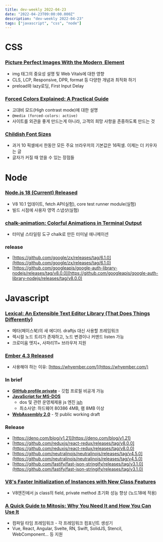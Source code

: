 ```yaml
---
title: dev-weekly 2022-04-23
date: "2022-04-23T09:00:00.000Z"
description: "dev-weekly 2022-04-23"
tags: ["javascript", "css", "node"]
---
```


# CSS

### **[Picture Perfect Images With the Modern  Element](https://stackoverflow.blog/2022/03/28/picture-perfect-images-with-the-modern-element)**

- img 태그의 중요성 설명 및 Web Vitals에 대한 영향
- CLS, LCP, Responsive, DPR, format 등 다양한 개념과 최적화 하기
- preload와 lazy로딩, First Input Delay

### **[Forced Colors Explained: A Practical Guide](https://polypane.app/blog/forced-colors-explained-a-practical-guide)**

- 고대비 모드(High contrast mode)에 대한 설명
- `@media (forced-colors: active)`
- 사이트를 외관을 좋게 만드는게 아니라, 고객의 희망 사항을 존중하도록 만드는 것

### **[Childish Font Sizes](https://cloudfour.com/thinks/childish-font-sizes)**

- 과거 10 픽셀에서 한동안 모든 주요 브라우저의 기본값은 16픽셀. 이제는 더 키우자는 글
- 글자가 커질 때 얻을 수 있는 장점들

# Node

### **[Node.js 18 (Current) Released](https://nodejs.org/en/blog/announcements/v18-release-announce)**

- V8 10.1 업데이트, fetch API(실험), core test runner module(실험)
- 빌드 시점에 사용자 영역 스냅샷(실험)

### **[chalk-animation: Colorful Animations in Terminal Output](https://github.com/bokub/chalk-animation)**

- 터미널 스타일링 도구 chalk로 만든 터미널 애니메이션

### release

- [https://github.com/google/zx/releases/tag/6.1.0](https://github.com/google/zx/releases/tag/6.1.0)
- [https://github.com/googleapis/google-auth-library-nodejs/releases/tag/v8.0.0](https://github.com/googleapis/google-auth-library-nodejs/releases/tag/v8.0.0)

# Javascript

### **[Lexical: An Extensible Text Editor Library (That Does Things Differently)](https://lexical.dev/)**

- 메타(페이스북)의 새 에디터. draftjs 대신 사용할 프레임워크
- 렉시컬 노드 트리가 존재하고, 노드 변경이나 커맨드 listen 가능
- 크로미움 엣지+, 사파리11+ 브라우저 지원

### **[Ember 4.3 Released](https://blog.emberjs.com/ember-released-4-3/)**

- 사용해야 하는 이유: [https://whyember.com/](https://whyember.com/)

### In brief

- **[GitHub profile private](https://github.blog/changelog/2022-04-21-private-profiles/)** - 깃헙 프로필 비공개 가능
- **[JavaScript for MS-DOS](https://hackaday.com/2022/04/15/javascript-is-everywhere-even-msdos/)**
    - dos 및 관련 운영체제용 js 엔진 [jsh](https://github.com/SuperIlu/jSH)
    - 최소사양: 하드웨어 80386 4MB, 램 8MB 이상
- **[WebAssembly 2.0](https://www.w3.org/TR/wasm-core-2/)** - 첫 public working draft

### Release

- [https://deno.com/blog/v1.21](https://deno.com/blog/v1.21)
- [https://github.com/reduxjs/react-redux/releases/tag/v8.0.0](https://github.com/reduxjs/react-redux/releases/tag/v8.0.0)
- [https://github.com/neutralinojs/neutralinojs/releases/tag/v4.5.0](https://github.com/neutralinojs/neutralinojs/releases/tag/v4.5.0)
- [https://github.com/fastify/fast-json-stringify/releases/tag/v3.1.0](https://github.com/fastify/fast-json-stringify/releases/tag/v3.1.0)

### **[V8's Faster Initialization of Instances with New Class Features](https://v8.dev/blog/faster-class-features)**

- V8엔진에서 js class의 field, private method 초기화 성능 향상 (노드18에 적용)

### **[A Quick Guide to Mitosis: Why You Need It and How You Can Use It](https://www.builder.io/blog/mitosis-a-quick-guide)**

- 컴파일 타임 프레임워크 - 각 프레임워크 컴포넌트 생성기
- Vue, React, Angular, Svelte, RN, Swift, SolidJS, Stencil, WebComponent... 등 지원